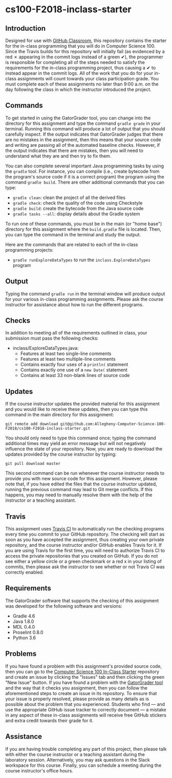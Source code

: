 # cs100-F2018-inclass-starter

## Introduction

Designed for use with [GitHub Classroom](https://classroom.github.com/), this
repository contains the starter for the in-class programming that you will do
in Computer Science 100. Since the Travis builds for this repository will
initially fail (as evidenced by a red &#x2717; appearing in the commit logs
instead of a green &#x2714;), the programmer is responsible for completing all
of the steps needed to satisfy the requirements for the in-class programming
project, thus causing a &#x2714; to instead appear in the commit logs. All of
the work that you do for your in-class assignments will count towards your
class participation grade. You must complete each of these assignments no later
than 9:00 a.m. on the day following the class in which the instructor
introduced the project.

## Commands

To get started in using the GatorGrader tool, you can change into the directory
for this assignment and type the command `gradle grade` in your terminal.
Running this command will produce a lot of output that you should carefully
inspect. If the output indicates that GatorGrader judges that there are no
mistakes in the assignment, then this means that your source code and writing
are passing all of the automated baseline checks. However, if the output
indicates that there are mistakes, then you will need to understand what they
are and then try to fix them.

You can also complete several important Java programming tasks by using the
`gradle` tool. For instance, you can compile (i.e., create bytecode from the
program's source code if it is a correct program) the program using the command
`gradle build`. There are other additional commands that you can type:

- `gradle clean`: clean the project of all the derived files
- `gradle check`: check the quality of the code using Checkstyle
- `gradle build`: create the bytecode from the Java source code
- `gradle tasks --all`: display details about the Gradle system

To run one of these commands, you must be in the main (or "home base") directory
for this assignment where the `build.gradle` file is located. Then, you can type
the command in the terminal and study the output.

Here are the commands that are related to each of the in-class programming projects:

- `gradle runExploreDataTypes` to run the `inclass.ExploreDataTypes` program

## Output

Typing the command `gradle run` in the terminal window will produce output for
your various in-class programming assignments. Please ask the course instructor
for assistance about how to run the different programs.

## Checks

In addition to meeting all of the requirements outlined in class, your
submission must pass the following checks:

- inclass/ExploreDataTypes.java:
  - Features at least two single-line comments
  - Features at least two multiple-line comments
  - Contains exactly four uses of a `println(` statement
  - Contains exactly one use of a `new Date(` statement
  - Contains at least 33 non-blank lines of source code

## Updates

If the course instructor updates the provided material for this assignment and
you would like to receive these updates, then you can type this command in the
main directory for this assignment:

```
git remote add download git@github.com:Allegheny-Computer-Science-100-F2018/cs100-F2018-inclass-starter.git
```

You should only need to type this command once; typing the command additional
times may yield an error message but will not negatively influence the state of
your repository. Now, you are ready to download the updates provided by the
course instructor by typing:

```
git pull download master
```

This second command can be run whenever the course instructor needs to provide
you with new source code for this assignment. However, please note that, if you
have edited the files that the course instructor updated, running the previous
command may lead to Git merge conflicts. If this happens, you may need to
manually resolve them with the help of the instructor or a teaching assistant.

## Travis

This assignment uses [Travis CI](https://travis-ci.com/) to automatically run
the checking programs every time you commit to your GitHub repository. The
checking will start as soon as you have accepted the assignment, thus creating
your own private repository, and the course instructor and/or GitHub enables
Travis for it. If you are using Travis for the first time, you will need to
authorize Travis CI to access the private repositories that you created on
GitHub. If you do not see either a yellow circle or a green checkmark or a red x
in your listing of commits, then please ask the instructor to see whether or not
Travis CI was correctly enabled.

## Requirements

The GatorGrader software that supports the checking of this assignment was
developed for the following software and versions:

- Gradle 4.6
- Java 1.8.0
- MDL 0.4.0
- Proselint 0.8.0
- Python 3.6

## Problems

If you have found a problem with this assignment's provided source code, then
you can go to the [Computer Science 100 In-Class
Starter](https://github.com/Allegheny-Computer-Science-100-F2018/cs100-F2018-inclass-starter)
repository and create an issue by clicking the "Issues" tab and then clicking
the green "New Issue" button. If you have found a problem with the [GatorGrader
tool](https://github.com/GatorEducator/gatorgrader) and the way that it checks
you assignment, then you can follow the aforementioned steps to create an issue
in its repository. To ensure that your issue is properly resolved, please
provide as many details as is possible about the problem that you experienced.
Students who find &mdash; and use the appropriate GitHub issue tracker to
correctly document &mdash; a mistake in any aspect of these in-class
assignments will receive free GitHub stickers and extra credit towards their
grade for it.

## Assistance

If you are having trouble completing any part of this project, then please talk
with either the course instructor or a teaching assistant during the laboratory
session. Alternatively, you may ask questions in the Slack workspace for this
course. Finally, you can schedule a meeting during the course instructor's
office hours.
